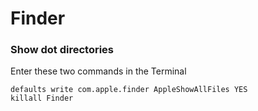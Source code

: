 # Finder

### Show dot directories

Enter these two commands in the Terminal

```
defaults write com.apple.finder AppleShowAllFiles YES
killall Finder
```
